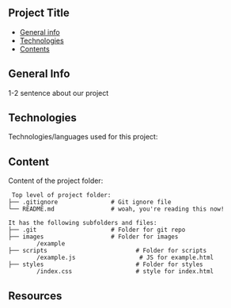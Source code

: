 ## Project Title
* [General info](#general-info)
* [Technologies](#technologies)
* [Contents](#content)

## General Info
1-2 sentence about our project

## Technologies
Technologies/languages used for this project:

## Content
Content of the project folder:
```
 Top level of project folder: 
├── .gitignore               # Git ignore file
└── README.md                # woah, you're reading this now!

It has the following subfolders and files:
├── .git                     # Folder for git repo
├── images                   # Folder for images
        /example
├── scripts                         # Folder for scripts
        /example.js                  # JS for example.html
├── styles                          # Folder for styles
        /index.css                  # style for index.html

```

## Resources
